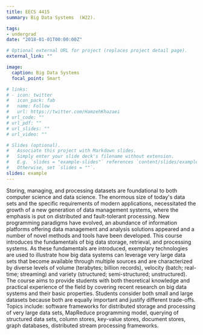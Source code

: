 ```yaml
---
title: EECS 4415
summary: Big Data Systems  (W22).

tags:
- undergrad
date: "2018-01-01T00:00:00Z"

# Optional external URL for project (replaces project detail page).
external_link: ""

image:
  caption: Big Data Systems
  focal_point: Smart

# links:
# - icon: twitter
#   icon_pack: fab
#   name: Follow
#   url: https://twitter.com/HamzehKhazaei
# url_code: ""
# url_pdf: ""
# url_slides: ""
# url_video: ""

# Slides (optional).
#   Associate this project with Markdown slides.
#   Simply enter your slide deck's filename without extension.
#   E.g. `slides = "example-slides"` references `content/slides/example-slides.md`.
#   Otherwise, set `slides = ""`.
slides: example
---
```


Storing, managing, and processing datasets are foundational to both computer science and data science. The enormous size of today's data sets and the specific requirements of modern applications, necessitated the growth of a new generation of data management systems, where the emphasis is put on distributed and fault-tolerant processing. New programming paradigms have evolved, an abundance of information platforms offering data management and analysis solutions appeared and a number of novel methods and tools have been developed. This course introduces the fundamentals of big data storage, retrieval, and processing systems. As these fundamentals are introduced, exemplary technologies are used to illustrate how big data systems can leverage very large data sets that become available through multiple sources and are characterized by diverse levels of volume (terabytes; billion records), velocity (batch; real-time; streaming) and variety (structured; semi-structured; unstructured). The course aims to provide students with both theoretical knowledge and practical experience of the field by covering recent research on big data systems and their basic properties. Students consider both small and large datasets because both are equally important and justify different trade-offs. Topics include: software frameworks for distributed storage and processing of very large data sets, MapReduce programming model, querying of structured data sets, column stores, key-value stores, document stores, graph databases, distributed stream processing frameworks.
